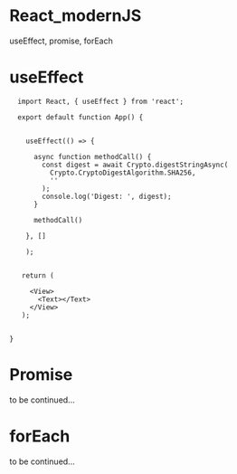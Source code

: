 # React_modernJS
useEffect, promise, forEach


# useEffect

      import React, { useEffect } from 'react';

      export default function App() {
      

        useEffect(() => {
        
          async function methodCall() {
            const digest = await Crypto.digestStringAsync(
              Crypto.CryptoDigestAlgorithm.SHA256,
              ''
            );
            console.log('Digest: ', digest);
          }
          
          methodCall()
          
        }, []
        
        );


       return (
       
         <View>
           <Text></Text>
         </View>
       );
      

    }

# Promise


   to be continued...


# forEach

   to be continued...
